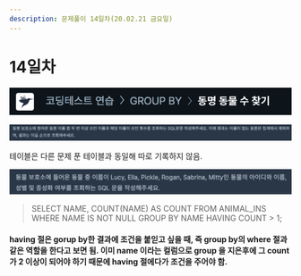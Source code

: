 ```yaml
---
description: 문제풀이 14일차(20.02.21 금요일)
---
```


# 14일차

![](../../.gitbook/assets/image%20%2884%29.png)

![](../../.gitbook/assets/image%20%2817%29.png)

테이블은 다른 문제 푼 테이블과 동일해 따로 기록하지 않음.

![](../../.gitbook/assets/image%20%2895%29.png)

> SELECT NAME, COUNT\(NAME\) AS COUNT FROM ANIMAL\_INS WHERE NAME IS NOT NULL GROUP BY NAME HAVING COUNT &gt; 1;



#### having 절은 gorup by한 결과에 조건을 붙읻고 싶을 때, 즉 group by의 where 절과 같은 역할을 한다고 보면 됨. 이미 name 이라는 컬럼으로 group 을 지은후에 그 count가 2 이상이 되어야 하기 때문에 having 절에다가 조건을 주어야 함.

